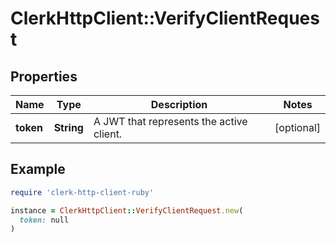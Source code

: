 # ClerkHttpClient::VerifyClientRequest

## Properties

| Name | Type | Description | Notes |
| ---- | ---- | ----------- | ----- |
| **token** | **String** | A JWT that represents the active client. | [optional] |

## Example

```ruby
require 'clerk-http-client-ruby'

instance = ClerkHttpClient::VerifyClientRequest.new(
  token: null
)
```

